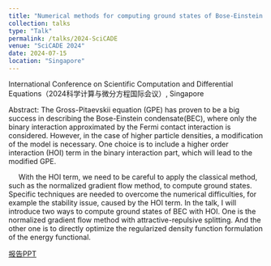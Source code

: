 ```yaml
---
title: "Numerical methods for computing ground states of Bose-Einstein condensate with higher order interactions"
collection: talks
type: "Talk"
permalink: /talks/2024-SciCADE
venue: "SciCADE 2024"
date: 2024-07-15
location: "Singapore"
---
```

International Conference on Scientific Computation and Differential Equations（2024科学计算与微分方程国际会议）, Singapore

Abstract: The Gross-Pitaevskii equation (GPE) has proven to be a big success in describing the Bose-Einstein condensate(BEC), where only the binary interaction approximated by the Fermi contact interaction is considered. However, in the case of higher particle densities, a modification of the model is necessary. One choice is to include a higher order interaction (HOI) term in the binary interaction part, which will lead to the modified GPE.

     With the HOI term, we need to be careful to apply the classical method, such as the normalized gradient flow method, to compute ground states. Specific techniques are needed to overcome the numerical difficulties, for example the stability issue, caused by the HOI term. In the talk, I will introduce two ways to compute ground states of BEC with HOI. One is the normalized gradient flow method with attractive-repulsive splitting. And the other one is to directly optimize the regularized density function formulation of the energy functional.   

[报告PPT](http://xinran-ruan.github.io/files/PPT-2024-SciCADE.pdf)